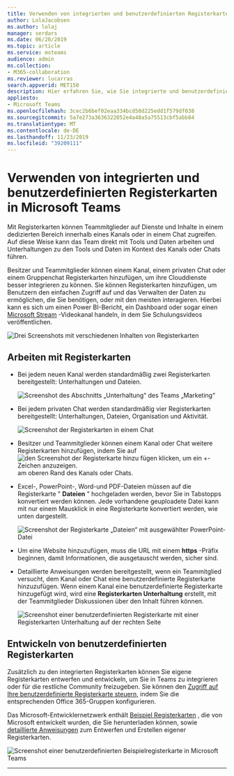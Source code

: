 ```yaml
---
title: Verwenden von integrierten und benutzerdefinierten Registerkarten in Microsoft Teams
author: LolaJacobsen
ms.author: lolaj
manager: serdars
ms.date: 06/20/2019
ms.topic: article
ms.service: msteams
audience: admin
ms.collection:
- M365-collaboration
ms.reviewer: lucarras
search.appverid: MET150
description: Hier erfahren Sie, wie Sie integrierte und benutzerdefinierte Registerkarten verwenden können, um Funktionen wie Unterhaltungen, Dateien, Karten usw. einzubeziehen.
appliesto:
- Microsoft Teams
ms.openlocfilehash: 3cec2b6bef02eaa334bcd50d225edd1f579df038
ms.sourcegitcommit: 5a7e273a3636322052e4a48a5a75513cbf5abb84
ms.translationtype: MT
ms.contentlocale: de-DE
ms.lasthandoff: 11/23/2019
ms.locfileid: "39209111"
---
```

<a name="use-built-in-and-custom-tabs-in-microsoft-teams"></a>Verwenden von integrierten und benutzerdefinierten Registerkarten in Microsoft Teams
==================================================

Mit Registerkarten können Teammitglieder auf Dienste und Inhalte in einem dedizierten Bereich innerhalb eines Kanals oder in einem Chat zugreifen. Auf diese Weise kann das Team direkt mit Tools und Daten arbeiten und Unterhaltungen zu den Tools und Daten im Kontext des Kanals oder Chats führen.

Besitzer und Teammitglieder können einem Kanal, einem privaten Chat oder einem Gruppenchat Registerkarten hinzufügen, um ihre Clouddienste besser integrieren zu können. Sie können Registerkarten hinzufügen, um Benutzern den einfachen Zugriff auf und das Verwalten der Daten zu ermöglichen, die Sie benötigen, oder mit den meisten interagieren. Hierbei kann es sich um einen Power BI-Bericht, ein Dashboard oder sogar einen [Microsoft Stream](https://go.microsoft.com/fwlink/?linkid=855785) -Videokanal handeln, in dem Sie Schulungsvideos veröffentlichen.

![Drei Screenshots mit verschiedenen Inhalten von Registerkarten](media/Use_built-in_and_custom_tabs_in_Microsoft_Teams_image4.png)

## <a name="work-with-tabs"></a>Arbeiten mit Registerkarten

- Bei jedem neuen Kanal werden standardmäßig zwei Registerkarten bereitgestellt: Unterhaltungen und Dateien.

    ![Screenshot des Abschnitts „Unterhaltung“ des Teams „Marketing“](media/Use_built-in_and_custom_tabs_in_Microsoft_Teams_image1.png)
- Bei jedem privaten Chat werden standardmäßig vier Registerkarten bereitgestellt: Unterhaltungen, Dateien, Organisation und Aktivität.

    ![Screenshot der Registerkarten in einem Chat](media/Use_built-in_and_custom_tabs_add_tabs_to_a_chat.png)

- Besitzer und Teammitglieder können einem Kanal oder Chat weitere Registerkarten hinzufügen, indem Sie auf ![ **den Screenshot der Registerkarte hinzu** fügen klicken, um ein +-Zeichen anzuzeigen.](media/Use_built-in_and_custom_tabs_add_a_tab_button.png) am oberen Rand des Kanals oder Chats.

- Excel-, PowerPoint-, Word-und PDF-Dateien müssen auf die Registerkarte " **Dateien** " hochgeladen werden, bevor Sie in Tabstopps konvertiert werden können. Jede vorhandene geuploadete Datei kann mit nur einem Mausklick in eine Registerkarte konvertiert werden, wie unten dargestellt.

    ![Screenshot der Registerkarte „Dateien“ mit ausgewählter PowerPoint-Datei](media/Use_built-in_and_custom_tabs_in_Microsoft_Teams_image2.png)

- Um eine Website hinzuzufügen, muss die URL mit einem **https** -Präfix beginnen, damit Informationen, die ausgetauscht werden, sicher sind.

- Detaillierte Anweisungen werden bereitgestellt, wenn ein Teammitglied versucht, dem Kanal oder Chat eine benutzerdefinierte Registerkarte hinzuzufügen. Wenn einem Kanal eine benutzerdefinierte Registerkarte hinzugefügt wird, wird eine **Registerkarten Unterhaltung** erstellt, mit der Teammitglieder Diskussionen über den Inhalt führen können.

    ![Screenshot einer benutzerdefinierten Registerkarte mit einer Registerkarten Unterhaltung auf der rechten Seite](media/Use_built-in_and_custom_tabs_in_Microsoft_Teams_image3.png)

## <a name="develop-custom-tabs"></a>Entwickeln von benutzerdefinierten Registerkarten

Zusätzlich zu den integrierten Registerkarten können Sie eigene Registerkarten entwerfen und entwickeln, um Sie in Teams zu integrieren oder für die restliche Community freizugeben. Sie können den [Zugriff auf Ihre benutzerdefinierte Registerkarte steuern,](https://docs.microsoft.com/microsoftteams/platform/get-started/design#streamline-access) indem Sie die entsprechenden Office 365-Gruppen konfigurieren.

Das Microsoft-Entwicklernetzwerk enthält [Beispiel Registerkarten](https://docs.microsoft.com/MicrosoftTeams/platform/samples/code-samples) , die von Microsoft entwickelt wurden, die Sie herunterladen können, sowie [detaillierte Anweisungen](https://docs.microsoft.com/MicrosoftTeams/platform/tabs/design/tabs) zum Entwerfen und Erstellen eigener Registerkarten.

![Screenshot einer benutzerdefinierten Beispielregisterkarte in Microsoft Teams](media/Use_built-in_and_custom_tabs_in_Microsoft_Teams_image5.png)

---
